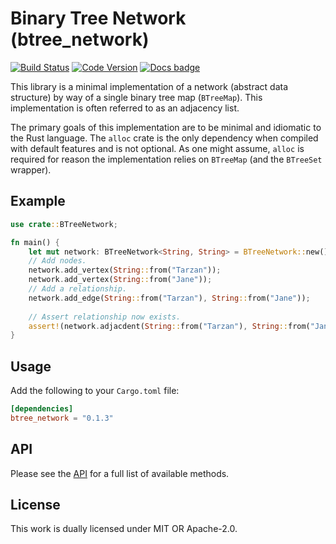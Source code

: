 # Binary Tree Network (btree_network)

[![Build Status](https://codebuild.us-east-1.amazonaws.com/badges?uuid=eyJlbmNyeXB0ZWREYXRhIjoib1ZNOXdDNDVpM09TOGtZRmUxU083d3pzSlR1K1VQZUQ0MkdDbW5Ldlp6ZFpsdFZVcXFMTktmR3RwWmd2bFVnMGRWOUxzSEdMV1Nqbkw5YUpiL2h3Q2VRPSIsIml2UGFyYW1ldGVyU3BlYyI6ImJiR0U0NmQvMHk3RnUwZUUiLCJtYXRlcmlhbFNldFNlcmlhbCI6MX0%3D&branch=main)](https://codebuild.us-east-1.amazonaws.com/badges?uuid=eyJlbmNyeXB0ZWREYXRhIjoib1ZNOXdDNDVpM09TOGtZRmUxU083d3pzSlR1K1VQZUQ0MkdDbW5Ldlp6ZFpsdFZVcXFMTktmR3RwWmd2bFVnMGRWOUxzSEdMV1Nqbkw5YUpiL2h3Q2VRPSIsIml2UGFyYW1ldGVyU3BlYyI6ImJiR0U0NmQvMHk3RnUwZUUiLCJtYXRlcmlhbFNldFNlcmlhbCI6MX0%3D&branch=main)
[![Code Version](https://img.shields.io/crates/v/btree_network)](https://img.shields.io/crates/v/btree_network)
[![Docs badge]][docs.rs]

[Docs badge]: https://img.shields.io/badge/docs.rs-rustdoc-green
[docs.rs]: https://docs.rs/btree_network/

This library is a minimal implementation of a network 
(abstract data structure) by way of a single binary tree map
(`BTreeMap`). This implementation is often referred to as
an adjacency list.

The primary goals of this implementation are to be 
minimal and idiomatic to the Rust language. The `alloc`
crate is the only dependency when compiled with default
features and is not optional. As one might assume, `alloc`
is required for reason the implementation relies on `BTreeMap`
(and the `BTreeSet` wrapper).

## Example
```rust
use crate::BTreeNetwork;

fn main() {
    let mut network: BTreeNetwork<String, String> = BTreeNetwork::new();
    // Add nodes.
    network.add_vertex(String::from("Tarzan"));
    network.add_vertex(String::from("Jane"));
    // Add a relationship.
    network.add_edge(String::from("Tarzan"), String::from("Jane"));
    
    // Assert relationship now exists.
    assert!(network.adjacdent(String::from("Tarzan"), String::from("Jane")));
}
```

## Usage

Add the following to your `Cargo.toml` file:
```toml
[dependencies]
btree_network = "0.1.3"
```

## API

Please see the [API](src/network/api.rs) for a full list of
available methods.

## License

This work is dually licensed under MIT OR Apache-2.0.
